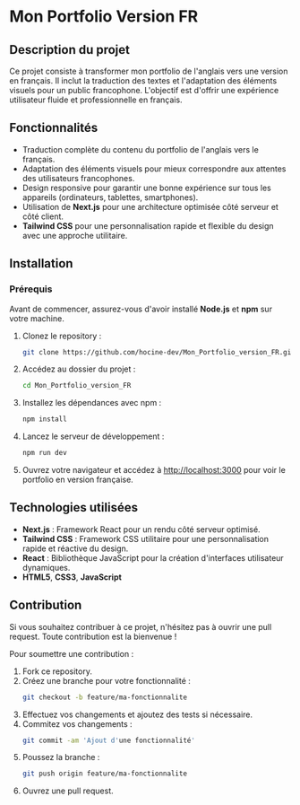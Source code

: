 # Mon Portfolio Version FR

## Description du projet
Ce projet consiste à transformer mon portfolio de l'anglais vers une version en français. Il inclut la traduction des textes et l'adaptation des éléments visuels pour un public francophone. L'objectif est d'offrir une expérience utilisateur fluide et professionnelle en français.

## Fonctionnalités
- Traduction complète du contenu du portfolio de l'anglais vers le français.
- Adaptation des éléments visuels pour mieux correspondre aux attentes des utilisateurs francophones.
- Design responsive pour garantir une bonne expérience sur tous les appareils (ordinateurs, tablettes, smartphones).
- Utilisation de **Next.js** pour une architecture optimisée côté serveur et côté client.
- **Tailwind CSS** pour une personnalisation rapide et flexible du design avec une approche utilitaire.

## Installation

### Prérequis
Avant de commencer, assurez-vous d'avoir installé **Node.js** et **npm** sur votre machine.

1. Clonez le repository :
    ```bash
    git clone https://github.com/hocine-dev/Mon_Portfolio_version_FR.git
    ```
2. Accédez au dossier du projet :
    ```bash
    cd Mon_Portfolio_version_FR
    ```
3. Installez les dépendances avec npm :
    ```bash
    npm install
    ```
4. Lancez le serveur de développement :
    ```bash
    npm run dev
    ```
5. Ouvrez votre navigateur et accédez à [http://localhost:3000](http://localhost:3000) pour voir le portfolio en version française.

## Technologies utilisées
- **Next.js** : Framework React pour un rendu côté serveur optimisé.
- **Tailwind CSS** : Framework CSS utilitaire pour une personnalisation rapide et réactive du design.
- **React** : Bibliothèque JavaScript pour la création d'interfaces utilisateur dynamiques.
- **HTML5**, **CSS3**, **JavaScript**

## Contribution
Si vous souhaitez contribuer à ce projet, n'hésitez pas à ouvrir une pull request. Toute contribution est la bienvenue !

Pour soumettre une contribution :
1. Fork ce repository.
2. Créez une branche pour votre fonctionnalité :
    ```bash
    git checkout -b feature/ma-fonctionnalite
    ```
3. Effectuez vos changements et ajoutez des tests si nécessaire.
4. Commitez vos changements :
    ```bash
    git commit -am 'Ajout d'une fonctionnalité'
    ```
5. Poussez la branche :
    ```bash
    git push origin feature/ma-fonctionnalite
    ```
6. Ouvrez une pull request.
